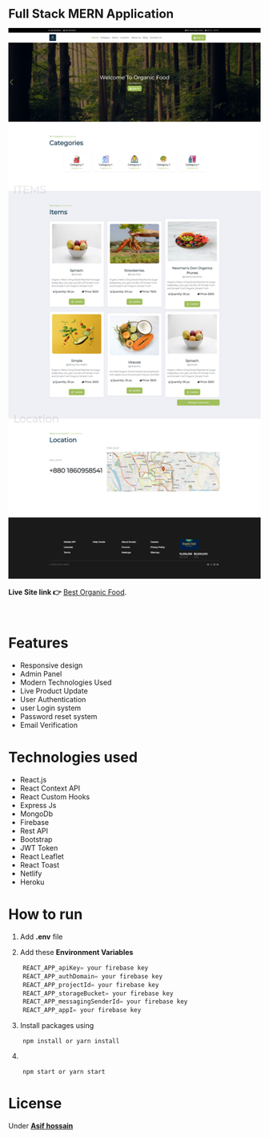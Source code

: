 
 <font size=5 align='center'>  **Full Stack MERN Application** </font> 


<!-- ![React toastify](/public/Assets/Welcome%20_%20Organic%20Food.png) -->

<img src="public/Assets/Welcome%20_%20Organic%20Food.png" alt="drawing" width="800" />

<br>

**Live Site link 👉** [Best Organic Food](https://best-organic-food.netlify.app/).

<br>

# Features

- Responsive design 
- Admin Panel
- Modern Technologies Used
- Live Product Update 
- User Authentication
- user Login system
- Password reset system
- Email Verification


# Technologies used 


- React.js
- React Context API 
- React Custom Hooks
- Express Js
- MongoDb
- Firebase
- Rest API
- Bootstrap
- JWT Token 
- React Leaflet
- React Toast
- Netlify 
- Heroku 


# How to run 

1. Add **.env** file

2. Add these **Environment Variables**

```javascript
    REACT_APP_apiKey= your firebase key
    REACT_APP_authDomain= your firebase key
    REACT_APP_projectId= your firebase key
    REACT_APP_storageBucket= your firebase key
    REACT_APP_messagingSenderId= your firebase key
    REACT_APP_appI= your firebase key
```

3. Install packages using 
```
    npm install or yarn install
```

4. 

```
    npm start or yarn start
```


# License

Under <a href= "https://www.facebook.com/rafinIsAlive/">**Asif hossain**</a>